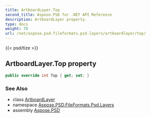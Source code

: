 ```yaml
---
title: ArtboardLayer.Top
second_title: Aspose.PSD for .NET API Reference
description: ArtboardLayer property. 
type: docs
weight: 70
url: /net/aspose.psd.fileformats.psd.layers/artboardlayer/top/
---
```

{{< psd/tize >}}
## ArtboardLayer.Top property

```csharp
public override int Top { get; set; }
```

### See Also

* class [ArtboardLayer](../)
* namespace [Aspose.PSD.FileFormats.Psd.Layers](../../../aspose.psd.fileformats.psd.layers/)
* assembly [Aspose.PSD](../../../)


